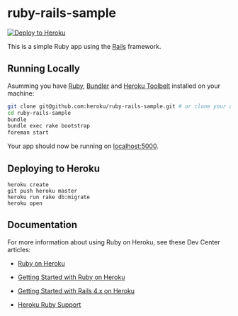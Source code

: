 


# ruby-rails-sample

[![Deploy to Heroku](https://www.herokucdn.com/deploy/button.png)](https://heroku.com/deploy)






This is a simple Ruby app using the [Rails](http://rubyonrails.org) framework.

## Running Locally



Asumming you have [Ruby](https://www.ruby-lang.org), [Bundler](http://bundler.io) and [Heroku Toolbelt](https://toolbelt.heroku.com) installed on your machine:

```sh
git clone git@github.com:heroku/ruby-rails-sample.git # or clone your own fork
cd ruby-rails-sample
bundle
bundle exec rake bootstrap
foreman start
```



Your app should now be running on [localhost:5000](http://localhost:5000/).

## Deploying to Heroku

```
heroku create
git push heroku master
heroku run rake db:migrate
heroku open
```

## Documentation

For more information about using Ruby on Heroku, see these Dev Center articles:

- [Ruby on Heroku](https://devcenter.heroku.com/categories/ruby)


- [Getting Started with Ruby on Heroku](https://devcenter.heroku.com/articles/getting-started-with-ruby)
- [Getting Started with Rails 4.x on Heroku](https://devcenter.heroku.com/articles/getting-started-with-rails4)
- [Heroku Ruby Support](https://devcenter.heroku.com/articles/ruby-support)
